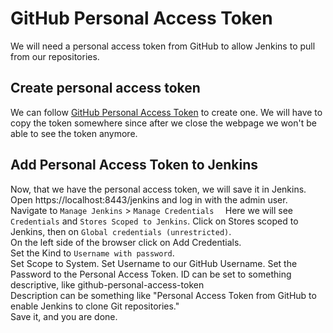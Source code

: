 # GitHub Personal Access Token

We will need a personal access token from GitHub to allow Jenkins to pull from our repositories.  

## Create personal access token

We can follow [GitHub Personal Access Token](https://github.com/cloudbees/intro-to-declarative-pipeline/blob/master/Github-Personal-Access-Token.md) to create one. We will have to copy the token somewhere since after we close the webpage we won't be able to see the token anymore.

## Add Personal Access Token to Jenkins

Now, that we have the personal access token, we will save it in Jenkins.  
Open https://localhost:8443/jenkins and log in with the admin user.  
Navigate to `Manage Jenkins` > `Manage Credentials  `
Here we will see `Credentials` and `Stores Scoped to Jenkins`. Click on Stores scoped to Jenkins, then on `Global credentials (unrestricted)`.  
On the left side of the browser click on Add Credentials.  
Set the Kind to `Username with password`.  
Set Scope to System. 
Set Username to our GitHub Username.
Set the Password to the Personal Access Token.
ID can be set to something descriptive, like github-personal-access-token  
Description can be something like "Personal Access Token from GitHub to enable Jenkins to clone Git repositories."  
Save it, and you are done.